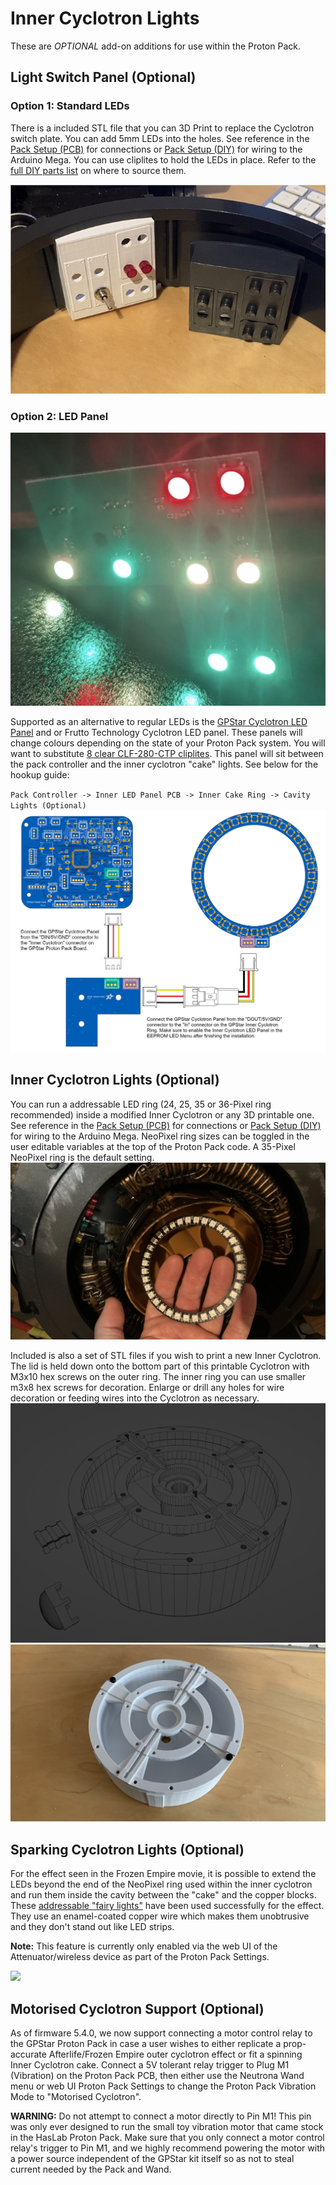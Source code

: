 # Inner Cyclotron Lights

These are *OPTIONAL* add-on additions for use within the Proton Pack.

## Light Switch Panel (Optional)

### Option 1: Standard LEDs
There is a included STL file that you can 3D Print to replace the Cyclotron switch plate. You can add 5mm LEDs into the holes. See reference in the [Pack Setup (PCB)](PACK_PCB.md) for connections or [Pack Setup (DIY)](DIY_PACK.md) for wiring to the Arduino Mega. You can use cliplites to hold the LEDs in place. Refer to the [full DIY parts list](DIY_BOM.md) on where to source them.

![Panel with Cliplites](images/SwitchPanel.jpg)

### Option 2: LED Panel
![LED Panel](images/LEDPanel.jpg)

Supported as an alternative to regular LEDs is the [GPStar Cyclotron LED Panel](https://gpstartechnologies.com/products/gpstar-inner-cyclotron-led-panel) and or Frutto Technology Cyclotron LED panel. These panels will change colours depending on the state of your Proton Pack system. You will want to substitute [8 clear CLF-280-CTP cliplites](https://www.digikey.com/en/products/detail/visual-communications-company-vcc/CLF-280-CTP/4515438). This panel will sit between the pack controller and the inner cyclotron "cake" lights. See below for the hookup guide:

`Pack Controller -> Inner LED Panel PCB -> Inner Cake Ring -> Cavity Lights (Optional)`
![LED Panel Hookup Guide](images/LEDPanelHookup.jpg)


## Inner Cyclotron Lights (Optional)

You can run a addressable LED ring (24, 25, 35 or 36-Pixel ring recommended) inside a modified Inner Cyclotron or any 3D printable one. See reference in the [Pack Setup (PCB)](PACK_PCB.md) for connections or [Pack Setup (DIY)](DIY_PACK.md) for wiring to the Arduino Mega. NeoPixel ring sizes can be toggled in the user editable variables at the top of the Proton Pack code. A 35-Pixel NeoPixel ring is the default setting.
![35 Pixel NeoPixel Ring](images/35NeoPixelRing.jpg)

Included is also a set of STL files if you wish to print a new Inner Cyclotron. The lid is held down onto the bottom part of this printable Cyclotron with M3x10 hex screws on the outer ring. The inner ring you can use smaller m3x8 hex screws for decoration. Enlarge or drill any holes for wire decoration or feeding wires into the Cyclotron as necessary.
![3D Cyclotron](images/3DCyclotron.jpg)
![3D Cyclotron Draft Print](images/3DCyclotronDraftPrint.jpg)

## Sparking Cyclotron Lights (Optional)

For the effect seen in the Frozen Empire movie, it is possible to extend the LEDs beyond the end of the NeoPixel ring used within the inner cyclotron and run them inside the cavity between the "cake" and the copper blocks. These [addressable "fairy lights"](https://a.co/d/eFa8CNg) have been used successfully for the effect. They use an enamel-coated copper wire which makes them unobtrusive and they don't stand out like LED strips.

**Note:** This feature is currently only enabled via the web UI of the Attenuator/wireless device as part of the Proton Pack Settings.

![](images/CyclotronSparks.gif)

## Motorised Cyclotron Support (Optional)

As of firmware 5.4.0, we now support connecting a motor control relay to the GPStar Proton Pack in case a user wishes to either replicate a prop-accurate Afterlife/Frozen Empire outer cyclotron effect or fit a spinning Inner Cyclotron cake. Connect a 5V tolerant relay trigger to Plug M1 (Vibration) on the Proton Pack PCB, then either use the Neutrona Wand menu or web UI Proton Pack Settings to change the Proton Pack Vibration Mode to "Motorised Cyclotron".

**WARNING:** Do not attempt to connect a motor directly to Pin M1! This pin was only ever designed to run the small toy vibration motor that came stock in the HasLab Proton Pack. Make sure that you only connect a motor control relay's trigger to Pin M1, and we highly recommend powering the motor with a power source independent of the GPStar kit itself so as not to steal current needed by the Pack and Wand.
